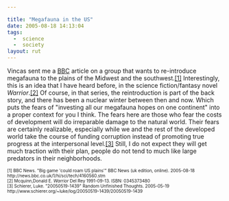 ```yaml
---

title: "Megafauna in the US"
date: 2005-08-18 14:13:04
tags:
  -  science
  -  society
layout: rut
---
```


<p>Vincas sent me a <a href="http://news.bbc.co.uk">BBC</a> article on a group that wants to re-introduce megafauna to the plains of the Midwest and the southwest.<a href="http://news.bbc.co.uk/1/hi/sci/tech/4160560.stm">[1]</a> Interestingly, this is an idea that I have heard before, in the science fiction/fantasy novel <i>Warrior</i>.<a href="http://www.amazon.com/exec/obidos/ASIN/0345373480/ref=pd_sxp_elt_l1/104-3359965-8942341">[2]</a> Of course, in that series, the reintroduction is part of the back story, and there has been a nuclear winter between then and now.  Which puts the fears of "investing all our megafauna hopes on one continent" into a proper context for you I think. The fears here are those who fear the costs of development will do irreparable damage to the natural world.  Their fears are certainly realizable, especially while we and the rest of the developed world take the course of funding corruption instead of promoting true progress at the interpersonal level.<a href="http://www.schierer.org/~luke/log/20050519-1439/20050519-1439">[3]</a> Still, I do not expect they will get much traction with their plan, people do not tend to much like large predators in their neighborhoods.</p>  <font size="-2"> [1] BBC News.  "Big game 'could roam US plains'" BBC News (uk edition, online). 2005-08-18 http://news.bbc.co.uk/1/hi/sci/tech/4160560.stm <br  /> [2] Mcquinn,Donald E.  <i>Warrior</i> Del Rey 1991-09-13.  ISBN: 0345373480 <br  /> [3] Schierer, Luke. "20050519-1439" Random Unfinished Thoughts. 2005-05-19 http://www.schierer.org/~luke/log/20050519-1439/20050519-1439 </font>

